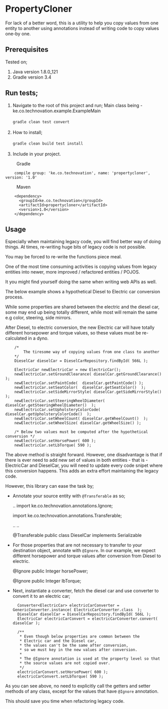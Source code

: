 # PropertyCloner
For lack of a better word, this is a utility to help you copy values from one entity to another
using annotations instead of writing code to copy values one-by one.


Prerequisites
--------------

Tested on;

1. Java version 1.8.0_121
2. Gradle version 3.4


Run tests;
-----------

1.  Navigate to the root of this project and run; Main class being  - ke.co.technovation.example.ExampleMain
	<br /><br />`gradle clean test convert`<br /><br />
2.  How to install;
	<br /><br />`gradle clean build test install`<br /><br />
3. Include in your project.

&nbsp;&nbsp;&nbsp;&nbsp;&nbsp;&nbsp;&nbsp;&nbsp;&nbsp;Gradle
	
		compile group: 'ke.co.technovation', name: 'propertycloner', version: '1.0'  
	

&nbsp;&nbsp;&nbsp;&nbsp;&nbsp;&nbsp;&nbsp;&nbsp;&nbsp;Maven

		<dependency>
		  <groupId>ke.co.technovation</groupId>
		  <artifactId>propertycloner</artifactId>
		  <version>1.0</version>
		</dependency>
	
Usage
-----

Especially when maintaining legacy code, you will find better way of doing things.
At times, re-writing huge bits of legacy code is not possible.

You may be forced to re-write the functions piece meal.

One of the most time consuming activities is copying values from legacy entities
into newer, more improved / refactored entities / POJOS.

It you might find yourself doing the same when writing web APIs as well.

The below example shows a hypothetical Diesel to Electric car conversion
process.

While some properties are shared between the electric and the diesel car,
some may end up being totally different, while most will remain the same
e.g color, steering, side mirrors.

After Diesel, to electric conversion, the new Electric car will have 
totally different horsepower and torque values, so these values 
must be re-calculated in a dyno.

		/*
			The tiresome way of copying values from one class to another
		*/
		DieselCar dieselCar = DieselCarRepository.findById( 566L );

		ElectricCar newElectricCar = new ElectricCar();
		newElectricCar.setGroundClearance( dieselCar.getGroundClearance() );
		newElectricCar.setPaintCode(  dieselCar.getPaintCode() );
		newElectricCar.setSeatColor(  dieselCar.getSeatColor()  );
		newElectricCar.setSideMirrorStyle( dieselCar.getSideMirrorStyle()  );
		newElectricCar.setSteeringWheelDiameter( dieselCar.getSteeringWheelDiameter()  );
		newElectricCar.setUpholsteryColorCode( dieselCar.getUpholsteryColorCode()  );
		newElectricCar.setWheelCount( dieselCar.getWheelCount()  );
		newElectricCar.setWheelSize( dieselCar.getWheelSize() );
		
		/* Below two values must be computed after the hypothetical conversion */
		newElectricCar.setHorsePower( 600 );
		newElectricCar.setLbTorque( 590 );
		

The above method is straight forward. However, one disadvantage is that if there is
ever need to add new set of values in both entities - that is - ElectricCar and DieselCar,
you will need to update every code snipet where this conversion happens. This adds an extra 
effort maintaining the legacy code.


However, this library can ease the task by;


* Annotate your source entity with `@Transferable` as so;

	..
	import ke.co.technovation.annotations.Ignore;
	
	import ke.co.technovation.annotations.Transferable;
	
	..
	..
	
	@Transferable
	public class DieselCar implements Serializable

* For those properties that are not necessary to transfer to your destination object, annotate with `@Ignore`. In our example, we expect different horsepower and torque values after conversion from Diesel to electric.

	@Ignore
	public Integer horsePower;
	
	@Ignore
	public Integer lbTorque;
	
* Next, instantiate a converter, fetch the diesel car and use converter to convert it to an electric car;


		Converter<ElectricCar> electricCarConverter = GenericConverter.instance( ElectricCarConverter.class  );
		DieselCar dieselCar = DieselCarRepository.findById( 566L );
		ElectricCar electricCarConvert = electricCarConverter.convert( dieselCar );
		
		/**
		 * Even though below properties are common between the
		 * Electric car and the Diesel car,
		 * the values can't be the same after conversion,
		 * so we must key in the new values after conversion.
		 * 
		 * The @Ignore annotation is used at the property level so that
		 * the source values are not copied over.
		 */
		electricCarConvert.setHorsePower( 600 );
		electricCarConvert.setLbTorque( 590 );
		

As you can see above, no need to explicitly call the getters and setter methods of any class, 
except for the values that have `@Ignore` annotation.

This should save you time when refactoring legacy code.




		
		